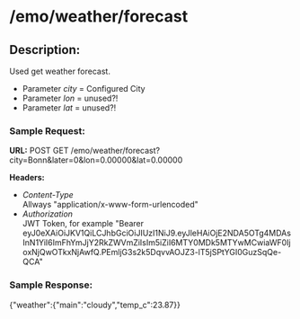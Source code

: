 # /emo/weather/forecast

## Description:
Used get weather forecast.
- Parameter *city* = Configured City
- Parameter *lon* = unused?!
- Parameter *lat* = unused?!

### Sample Request:
**URL:** POST GET /emo/weather/forecast?city=Bonn&later=0&lon=0.00000&lat=0.00000

**Headers:** 
- *Content-Type*  
    Allways "application/x-www-form-urlencoded"
- *Authorization*  
    JWT Token, for example "Bearer eyJ0eXAiOiJKV1QiLCJhbGciOiJIUzI1NiJ9.eyJleHAiOjE2NDA5OTg4MDAsInN1YiI6ImFhYmJjY2RkZWVmZiIsIm5iZiI6MTY0MDk5MTYwMCwiaWF0IjoxNjQwOTkxNjAwfQ.PEmljG3s2k5DqvvAOJZ3-lT5jSPtYGI0GuzSqQe-QCA"  

### Sample Response:
{"weather":{"main":"cloudy","temp_c":23.87}}
